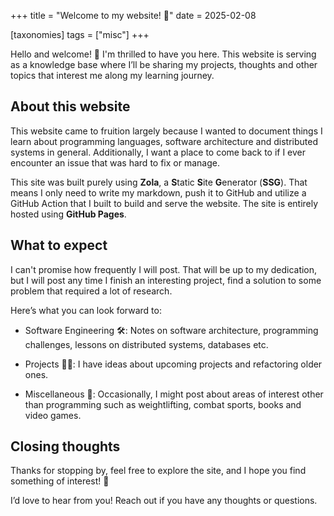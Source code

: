 +++
title = "Welcome to my website! 👋"
date = 2025-02-08

[taxonomies]
tags = ["misc"]
+++

Hello and welcome! 🎉 I'm thrilled to have you here. This website is serving as a knowledge base where I’ll be sharing my projects, thoughts and other topics that interest me along my learning journey.

<!-- more -->

## About this website

This website came to fruition largely because I wanted to document things I learn about programming languages, software architecture and distributed systems in general. Additionally, I want a place to come back to if I ever encounter an issue that was hard to fix or manage.

This site was built purely using **Zola**, a **S**tatic **S**ite **G**enerator (**SSG**). That means I only need to write my markdown, push it to GitHub and utilize a GitHub Action that I built to build and serve the website. The site is entirely hosted using **GitHub Pages**.

## What to expect

I can't promise how frequently I will post. That will be up to my dedication, but I will post any time I finish an interesting project, find a solution to some problem that required a lot of research.

Here’s what you can look forward to:

- Software Engineering 🛠️: Notes on software architecture, programming challenges, lessons on distributed systems, databases etc.

- Projects 🧑‍💻: I have ideas about upcoming projects and refactoring older ones.

- Miscellaneous 🥋: Occasionally, I might post about areas of interest other than programming such as weightlifting, combat sports, books and video games.

## Closing thoughts

Thanks for stopping by, feel free to explore the site, and I hope you find something of interest! 🚀

I’d love to hear from you! Reach out if you have any thoughts or questions.
